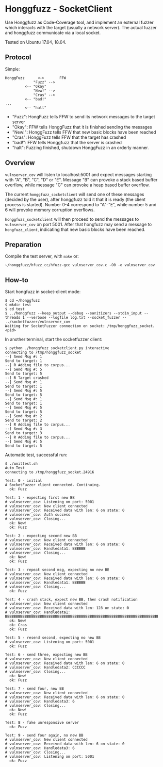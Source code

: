 # Honggfuzz - SocketClient

Use Honggfuzz as Code-Coverage tool, and implement an external fuzzer which
interacts with the target (usually a network server). The actual fuzzer and 
honggfuzz communicate via a local socket. 

Tested on Ubuntu 17.04, 18.04.


## Protocol

Simple:

```
HonggFuzz      <->       FFW
             "Fuzz" -->
         <-- "Okay"
             "New!" -->
             "Cras" -->
         <-- "bad!"
...
         <-- "halt"
```

* "Fuzz": HongFuzz tells FFW to send its network messages to the target server
* "Okay": FFW tells HonggFuzz that it is finished sending the messages
* "New!": HonggFuzz tells FFW that new basic blocks have been reached
* "Cras": HonggFuzz tells FFW that the target has crashed
* "bad!": FFW tells Honggfuzz that the server is crashed
* "halt": Fuzzing finished, shutdown HonggFuzz in an orderly manner.

## Overview

`vulnserver_cov` will listen to localhost:5001 and expect messages starting with "A", "B", "C",
"D" or "E". Message "B" can provoke a stack based buffer overflow, while message "C"
can provoke a heap based buffer overflow.

The current `honggfuzz_socketclient` will send one of these messages (decided by the user),
after honggfuzz told it that it is ready (the client process is started). Number 0-4 correspond
to "A"-"E", while number 5 and 6 will provoke memory corruption overflows.

`honggfuzz_socketclient` will then proceed to send the messages to `vulnserver_cov` on port
5001. After that hongfuzz may send a message to `hongfuzz_client`, indicating that new
basic blocks have been reached.


## Preparation

Compile the test server, with `make` or:
```
~/honggfuzz/hfuzz_cc/hfuzz-gcc vulnserver_cov.c -O0 -o vulnserver_cov
```

## How-to

Start hongfuzz in socket-client mode:

```
$ cd ~/honggfuzz
$ mkdir test
$ cd test
$ ../honggfuzz --keep_output --debug --sanitizers --stdin_input --threads 1 --verbose --logfile log.txt --socket_fuzzer -- ../socketfuzzer/vulnserver_cov
Waiting for SocketFuzzer connection on socket: /tmp/honggfuzz_socket.<pid>
```

In another terminal, start the socketfuzzer client:
```
$ python ./honggfuzz_socketclient.py interactive
connecting to /tmp/honggfuzz_socket
--[ Send Msg #: 1
Send to target: 1
--[ R Adding file to corpus...
--[ Send Msg #: 5
Send to target: 5
--[ R Target crashed
--[ Send Msg #: 1
Send to target: 1
--[ Send Msg #: 5
Send to target: 5
--[ Send Msg #: 1
Send to target: 1
--[ Send Msg #: 5
Send to target: 5
--[ Send Msg #: 2
Send to target: 2
--[ R Adding file to corpus...
--[ Send Msg #: 3
Send to target: 3
--[ R Adding file to corpus...
--[ Send Msg #: 5
Send to target: 5
```

Automatic test, successful run:
```
$ ./unittest.sh
Auto Test
connecting to /tmp/honggfuzz_socket.24916

Test: 0 - initial
A SocketFuzzer client connected. Continuing.
  ok: Fuzz

Test: 1 - expecting first new BB
# vulnserver_cov: Listening on port: 5001
# vulnserver_cov: New client connected
# vulnserver_cov: Received data with len: 6 on state: 0
# vulnserver_cov: Auth success
# vulnserver_cov: Closing...
  ok: New!
  ok: Fuzz

Test: 2 - expecting second new BB
# vulnserver_cov: New client connected
# vulnserver_cov: Received data with len: 6 on state: 0
# vulnserver_cov: Handledata1: BBBBBB
# vulnserver_cov: Closing...
  ok: New!
  ok: Fuzz

Test: 3 - repeat second msg, expecting no new BB
# vulnserver_cov: New client connected
# vulnserver_cov: Received data with len: 6 on state: 0
# vulnserver_cov: Handledata1: BBBBBB
# vulnserver_cov: Closing...
  ok: Fuzz

Test: 4 - crash stack, expect new BB, then crash notification
# vulnserver_cov: New client connected
# vulnserver_cov: Received data with len: 128 on state: 0
# vulnserver_cov: Handledata1: BBBBBBBBBBBBBBBBBBBBBBBBBBBBBBBBBBBBBBBBBBBBBBBBBBBBBBBBBBBBBBBBBBBBBBBBBBBBBBBBBBBBBBBBBBBBBBBBBBBBBBBBBBBBBBBBBBBBBBBBBBBBBBBB�
  ok: New!
  ok: Cras
  ok: Fuzz

Test: 5 - resend second, expecting no new BB
# vulnserver_cov: Listening on port: 5001
  ok: Fuzz

Test: 6 - send three, expecting new BB
# vulnserver_cov: New client connected
# vulnserver_cov: Received data with len: 6 on state: 0
# vulnserver_cov: Handledata2: CCCCCC
# vulnserver_cov: Closing...
  ok: New!
  ok: Fuzz

Test: 7 - send four, new BB
# vulnserver_cov: New client connected
# vulnserver_cov: Received data with len: 6 on state: 0
# vulnserver_cov: Handledata3: 6
# vulnserver_cov: Closing...
  ok: New!
  ok: Fuzz

Test: 8 - fake unresponsive server
  ok: Fuzz

Test: 9 - send four again, no new BB
# vulnserver_cov: New client connected
# vulnserver_cov: Received data with len: 6 on state: 0
# vulnserver_cov: Handledata3: 6
# vulnserver_cov: Closing...
# vulnserver_cov: Listening on port: 5001
  ok: Fuzz
```
